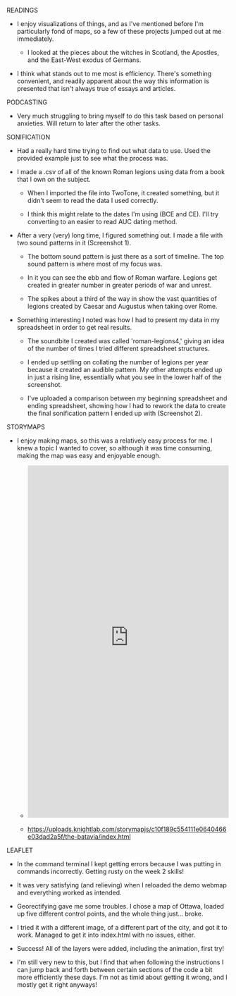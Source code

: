 READINGS

* I enjoy visualizations of things, and as I've mentioned before I'm particularly fond of maps, so a few of these projects jumped out at me immediately.

  * I looked at the pieces about the witches in Scotland, the Apostles, and the East-West exodus of Germans.
  
* I think what stands out to me most is efficiency. There's something convenient, and readily apparent about the way this information is presented that isn't always true of essays and articles.

PODCASTING

* Very much struggling to bring myself to do this task based on personal anxieties. Will return to later after the other tasks.

SONIFICATION

* Had a really hard time trying to find out what data to use. Used the provided example just to see what the process was.

* I made a .csv of all of the known Roman legions using data from a book that I own on the subject.

  * When I imported the file into TwoTone, it created something, but it didn't seem to read the data I used correctly.
  
  * I think this might relate to the dates I'm using (BCE and CE). I'll try converting to an easier to read AUC dating method.

* After a very (very) long time, I figured something out. I made a file with two sound patterns in it (Screenshot 1).

  * The bottom sound pattern is just there as a sort of timeline. The top sound pattern is where most of my focus was.
 
  * In it you can see the ebb and flow of Roman warfare. Legions get created in greater number in greater periods of war and unrest.
 
  * The spikes about a third of the way in show the vast quantities of legions created by Caesar and Augustus when taking over Rome.

* Something interesting I noted was how I had to present my data in my spreadsheet in order to get real results.

  * The soundbite I created was called 'roman-legions4,' giving an idea of the number of times I tried different spreadsheet structures.
  
  * I ended up settling on collating the number of legions per year because it created an audible pattern. My other attempts ended up in just a rising line, essentially what you see in the lower half of the screenshot.
  
  * I've uploaded a comparison between my beginning spreadsheet and ending spreadsheet, showing how I had to rework the data to create the final sonification pattern I ended up with (Screenshot 2).
  
STORYMAPS

* I enjoy making maps, so this was a relatively easy process for me. I knew a topic I wanted to cover, so although it was time consuming, making the map was easy and enjoyable enough.

  * <iframe src="https://uploads.knightlab.com/storymapjs/c10f189c554111e0640466e03dad2a5f/the-batavia/index.html" frameborder="0" width="100%" height="800"></iframe>
  
  * https://uploads.knightlab.com/storymapjs/c10f189c554111e0640466e03dad2a5f/the-batavia/index.html
  
LEAFLET

* In the command terminal I kept getting errors because I was putting in commands incorrectly. Getting rusty on the week 2 skills!

* It was very satisfying (and relieving) when I reloaded the demo webmap and everything worked as intended.

* Georectifying gave me some troubles. I chose a map of Ottawa, loaded up five different control points, and the whole thing just... broke.

* I tried it with a different image, of a different part of the city, and got it to work. Managed to get it into index.html with no issues, either.

* Success! All of the layers were added, including the animation, first try!

* I'm still very new to this, but I find that when following the instructions I can jump back and forth between certain sections of the code a bit more efficiently these days. I'm not as timid about getting it wrong, and I mostly get it right anyways!
